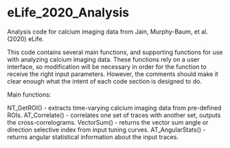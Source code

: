 # eLife_2020_Analysis
Analysis code for calcium imaging data from Jain, Murphy-Baum, et al. (2020) eLife. 

This code contains several main functions, and supporting functions for use with analyzing calcium imaging data. These functions rely on a user interface, so modification will be necessary in order for the function to receive the right input parameters. However, the comments should make it clear enough what the intent of each code section is designed to do. 

Main functions: 

NT_GetROI() - extracts time-varying calcium imaging data from pre-defined ROIs.
AT_Correlate() - correlates one set of traces with another set, outputs the cross-correlograms.
VectorSum() - returns the vector sum angle or direction selective index from input tuning curves.
AT_AngularStats() - returns angular statistical information about the input traces. 
